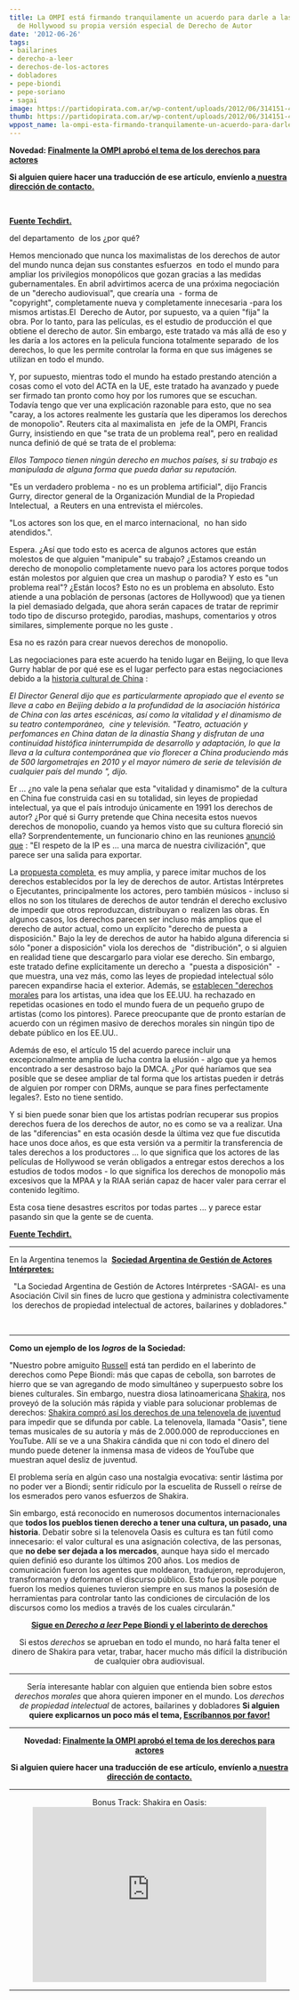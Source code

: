 ```yaml
---
title: La OMPI está firmando tranquilamente un acuerdo para darle a las estrellas
  de Hollywood su propia versión especial de Derecho de Autor
date: '2012-06-26'
tags:
- bailarines
- derecho-a-leer
- derechos-de-los-actores
- dobladores
- pepe-biondi
- pepe-soriano
- sagai
image: https://partidopirata.com.ar/wp-content/uploads/2012/06/314151-4096x2000.jpg
thumb: https://partidopirata.com.ar/wp-content/uploads/2012/06/314151-4096x2000-150x150.jpg
wppost_name: la-ompi-esta-firmando-tranquilamente-un-acuerdo-para-darle-a-las-estrellas-de-hollywood-su-propia-version-especial-de-derecho-de-autor
---
```


<strong>Novedad: <a href="http://www.ag-ip-news.com/news.aspx?id=28341&amp;lang=en" target="_blank">Finalmente la OMPI aprobó el tema de los derechos para actores </a></strong>

<strong>Si alguien quiere hacer una traducción de ese artículo, envíenlo a<a href="https://partidopirata.com.ar/contacto"> nuestra dirección de contacto.</a></strong>

&nbsp;

<strong><a href="http://www.techdirt.com/articles/20120625/20471219474/wipo-is-quietly-signing-agreement-to-give-hollywood-stars-their-own-special-version-copyright.shtml" target="_blank">Fuente Techdirt.</a></strong>

del departamento  de los ¿por qué?

Hemos mencionado que nunca los maximalistas de los derechos de autor del mundo nunca dejan sus constantes esfuerzos  en todo el mundo para ampliar los privilegios monopólicos que gozan gracias a las medidas gubernamentales. En abril advirtimos acerca de una próxima negociación de un "derecho audiovisual", que crearía una  - forma de "copyright", completamente nueva y completamente innecesaria -para los  mismos artistas.El  Derecho de Autor, por supuesto, va a quien "fija" la obra. Por lo tanto, para las películas, es el estudio de producción el que obtiene el derecho de autor. Sin embargo, este tratado va más allá de eso y les daría a los actores en la pelicula funciona totalmente separado  de los derechos, lo que les permite controlar la forma en que sus imágenes se utilizan en todo el mundo.

Y, por supuesto, mientras todo el mundo ha estado prestando atención a cosas como el voto del ACTA en la UE, este tratado ha avanzado y puede ser firmado tan pronto como hoy por los rumores que se escuchan.  Todavía tengo que ver una explicación razonable para esto, que no sea "caray, a los actores realmente les gustaría que les diperamos los derechos de monopolio". Reuters cita al maximalista en  jefe de la OMPI, Francis Gurry, insistiendo en que "se trata de un problema real", pero en realidad nunca definió de qué se trata de el problema:

<em>Ellos Tampoco tienen ningún derecho en muchos países, si su trabajo es manipulada de alguna forma que pueda dañar su reputación.</em>

"Es un verdadero problema - no es un problema artificial", dijo Francis Gurry, director general de la Organización Mundial de la Propiedad Intelectual,  a Reuters en una entrevista el miércoles.

"Los actores son los que, en el marco internacional,  no han sido atendidos.".

Espera. ¿Así que todo esto es acerca de algunos actores que están molestos de que alguien "manipule" su trabajo? ¿Estamos creando un derecho de monopolio completamente nuevo para los actores porque todos están molestos por alguien que crea un mashup o parodia? Y esto es "un problema real"? ¿Están locos? Esto no es un problema en absoluto. Esto atiende a una población de personas (actores de Hollywood) que ya tienen la piel demasiado delgada, que ahora serán capaces de tratar de reprimir todo tipo de discurso protegido, parodias, mashups, comentarios y otros similares, simplemente porque no les guste .

Esa no es razón para crear nuevos derechos de monopolio.

Las negociaciones para este acuerdo ha tenido lugar en Beijing, lo que lleva Gurry hablar de por qué ese es el lugar perfecto para estas negociaciones debido a la <a href="http://www.wipo.int/pressroom/en/articles/2012/article_0012.html" target="_blank">historia cultural de China</a> :

<em>El Director General dijo que es particularmente apropiado que el evento se lleve a cabo en Beijing debido a la profundidad de la asociación histórica de China con las artes escénicas, así como la vitalidad y el dinamismo de su teatro contemporáneo,  cine y televisión. "Teatro, actuación y perfomances en China datan de la dinastía Shang y disfrutan de una continuidad histófica ininterrumpida de desarrollo y adaptación, lo que la lleva a la cultura contemporánea que vio florecer a China produciendo más de 500 largometrajes en 2010 y el mayor número de serie de televisión de cualquier país del mundo ", dijo.</em>

Er ... ¿no vale la pena señalar que esta "vitalidad y dinamismo" de la cultura en China fue construida casi en su totalidad, sin leyes de propiedad intelectual, ya que el país introdujo únicamente en 1991 los derechos de autor? ¿Por qué si Gurry pretende que China necesita estos nuevos derechos de monopolio, cuando ya hemos visto que su cultura floreció sin ella? Sorprendentemente, un funcionario chino en las reuniones <a href="http://www.ip-watch.org/2012/06/21/meryl-streep-other-top-actors-urge-wipo-to-finish-audiovisual-treaty-now/" target="_blank">anunció que</a> : "El respeto de la IP es ... una marca de nuestra civilización", que parece ser una salida para exportar.

La <a href="http://www.wipo.int/meetings/en/doc_details.jsp?doc_id=192923" target="_blank">propuesta completa </a> es muy amplia, y parece imitar muchos de los derechos establecidos por la ley de derechos de autor. Artistas Intérpretes o Ejecutantes, principalmente los actores, pero también músicos - incluso si ellos no son los titulares de derechos de autor tendrán el derecho exclusivo de impedir que otros reproduzcan, distribuyan o  realizen las obras. En algunos casos, los derechos parecen ser incluso más amplios que el derecho de autor actual, como un explícito "derecho de puesta a disposición." Bajo la ley de derechos de autor ha habido alguna diferencia si sólo "poner a disposición" viola los derechos de  "distribución", o si alguien en realidad tiene que descargarlo para violar ese derecho. Sin embargo, este tratado define explícitamente un derecho a  "puesta a disposición"  - que muestra, una vez más, como las leyes de propiedad intelectual sólo parecen expandirse hacia el exterior. Además, se <a href="http://www.wipo.int/pressroom/en/articles/2012/article_0011.html" target="_blank">establecen "derechos morales</a> para los artistas, una idea que los EE.UU. ha rechazado en repetidas ocasiones en todo el mundo fuera de un pequeño grupo de artistas (como los pintores). Parece preocupante que de pronto estarían de acuerdo con un régimen masivo de derechos morales sin ningún tipo de debate público en los EE.UU..

Además de eso, el artículo 15 del acuerdo parece incluir una excepcionalmente amplia de lucha contra la elusión - algo que ya hemos encontrado a ser desastroso bajo la DMCA. ¿Por qué haríamos que sea posible que se desee ampliar de tal forma que los artistas pueden ir detrás de alguien por romper con DRMs, aunque se para fines perfectamente legales?. Esto no tiene sentido.

Y si bien puede sonar bien que los artistas podrían recuperar sus propios derechos fuera de los derechos de autor, no es como se va a realizar. Una de las "diferencias" en esta ocasión desde la última vez que fue discutida hace unos doce años, es que esta versión va a permitir la transferencia de tales derechos a los productores ... lo que significa que los actores de las películas de Hollywood se verán obligados a entregar estos derechos a los estudios de todos modos - lo que significa los derechos de monopolio más excesivos que la MPAA y la RIAA serián capaz de hacer valer para cerrar el contenido legítimo.

Esta cosa tiene desastres escritos por todas partes ... y parece estar pasando sin que la gente se de cuenta.

<strong><a href="http://www.techdirt.com/articles/20120625/20471219474/wipo-is-quietly-signing-agreement-to-give-hollywood-stars-their-own-special-version-copyright.shtml" target="_blank">Fuente Techdirt.</a></strong>

<hr />

En la Argentina tenemos la  <strong><a href="http://www.sagai.org/" target="_blank">Sociedad Argentina de Gestión de Actores Intérpretes:</a></strong>
<p style="text-align: center;">"La Sociedad Argentina de Gestión de Actores Intérpretes
-SAGAI- es una Asociación Civil sin fines de lucro
que gestiona y administra colectivamente los derechos
de propiedad intelectual de actores, bailarines y dobladores."</p>
&nbsp;

<hr />

<strong>Como un ejemplo de los <em>logros</em> de la Sociedad:</strong>

"Nuestro pobre amiguito <a title="YouTube Copyright School " href="http://www.youtube.com/watch?v=InzDjH1-9Ns">Russell</a> está tan perdido en el laberinto de derechos como Pepe Biondi: más que capas de cebolla, son barrotes de hierro que se van agregando de modo simultáneo y superpuesto sobre los bienes culturales. Sin embargo, nuestra diosa latinoamericana <a href="http://es.wikipedia.org/wiki/Shakira">Shakira</a>, nos proveyó de la solución más rápida y viable para solucionar problemas de derechos: <a href="http://www.lanacion.com.ar/1365895-el-pasado-que-shakira-oculta">Shakira compró así los derechos de una telenovela de juventud</a> para impedir que se difunda por cable. La telenovela, llamada "Oasis", tiene temas musicales de su autoría y más de 2.000.000 de reproducciones en YouTube. Allí se ve a una Shakira cándida que ni con todo el dinero del mundo puede detener la inmensa masa de videos de YouTube que muestran aquel desliz de juventud.

El problema sería en algún caso una nostalgia evocativa: sentir lástima por no poder ver a Biondi; sentir ridículo por la escuelita de Russell o reírse de los esmerados pero vanos esfuerzos de Shakira.
<p style="text-align: left;">Sin embargo, está reconocido en numerosos documentos internacionales que <strong>todos los pueblos tienen derecho a tener una cultura, un pasado, una historia</strong>. Debatir sobre si la telenovela Oasis es cultura es tan fútil como innecesario: el valor cultural es una asignación colectiva, de las personas, que <strong>no debe ser dejada a los mercados</strong>, aunque haya sido el mercado quien definió eso durante los últimos 200 años. Los medios de comunicación fueron los agentes que moldearon, tradujeron, reprodujeron, transformaron y deformaron el discurso público. Esto fue posible porque fueron los medios quienes tuvieron siempre en sus manos la posesión de herramientas para controlar tanto las condiciones de circulación de los discursos como los medios a través de los cuales circularán."</p>
<p style="text-align: center;"><strong><a href="http://www.derechoaleer.org/2011/05/pepe-biondi-y-el-laberinto-de-de.html" target="_blank">Sigue en <em>Derecho a leer</em> Pepe Biondi y el laberinto de derechos</a></strong></p>
<p style="text-align: center;">Si estos <em>derechos</em> se aprueban en todo el mundo, no hará falta tener el dinero de Shakira para vetar, trabar, hacer mucho más difícil la distribución de cualquier obra audiovisual.</p>


<hr />
<p style="text-align: center;">Sería interesante hablar con alguien que entienda bien sobre estos <em>derechos morales</em> que ahora quieren imponer en el mundo.
Los <em>derechos de propiedad intelectual</em> de actores, bailarines y dobladores
<strong>Si alguien quiere explicarnos un poco más el tema, <a href="https://partidopirata.com.ar/contacto">Escríbannos por favor!</a></strong></p>


<hr />
<p style="text-align: center;"><strong>Novedad: <a href="http://www.ag-ip-news.com/news.aspx?id=28341&amp;lang=en" target="_blank">Finalmente la OMPI aprobó el tema de los derechos para actores </a></strong></p>
<p style="text-align: center;"><strong>Si alguien quiere hacer una traducción de ese artículo, envíenlo a<a href="https://partidopirata.com.ar/contacto"> nuestra dirección de contacto.</a></strong></p>


<hr />

<center>
Bonus Track: Shakira en Oasis:
<iframe src="http://www.youtube.com/embed/6uMM-T-L36E" frameborder="0" width="420" height="315"></iframe></center>

<hr />

&nbsp;
